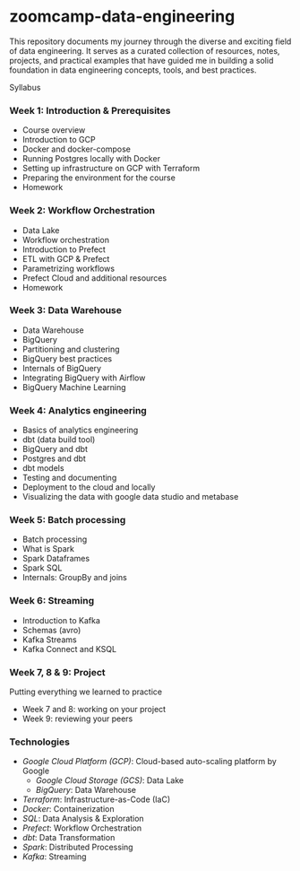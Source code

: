 # zoomcamp-data-engineering
This repository documents my journey through the diverse and exciting field of data engineering. It serves as a curated collection of resources, notes, projects, and practical examples that have guided me in building a solid foundation in data engineering concepts, tools, and best practices.


Syllabus
### Week 1: Introduction & Prerequisites

* Course overview
* Introduction to GCP
* Docker and docker-compose
* Running Postgres locally with Docker
* Setting up infrastructure on GCP with Terraform
* Preparing the environment for the course
* Homework

### Week 2: Workflow Orchestration

* Data Lake
* Workflow orchestration
* Introduction to Prefect
* ETL with GCP & Prefect
* Parametrizing workflows
* Prefect Cloud and additional resources
* Homework


### Week 3: Data Warehouse


* Data Warehouse
* BigQuery
* Partitioning and clustering
* BigQuery best practices
* Internals of BigQuery
* Integrating BigQuery with Airflow
* BigQuery Machine Learning

### Week 4: Analytics engineering

* Basics of analytics engineering
* dbt (data build tool)
* BigQuery and dbt
* Postgres and dbt
* dbt models
* Testing and documenting
* Deployment to the cloud and locally
* Visualizing the data with google data studio and metabase


### Week 5: Batch processing
* Batch processing
* What is Spark
* Spark Dataframes
* Spark SQL
* Internals: GroupBy and joins


### Week 6: Streaming

* Introduction to Kafka
* Schemas (avro)
* Kafka Streams
* Kafka Connect and KSQL


### Week 7, 8 & 9: Project

Putting everything we learned to practice

* Week 7 and 8: working on your project
* Week 9: reviewing your peers

### Technologies
* *Google Cloud Platform (GCP)*: Cloud-based auto-scaling platform by Google
  * *Google Cloud Storage (GCS)*: Data Lake
  * *BigQuery*: Data Warehouse
* *Terraform*: Infrastructure-as-Code (IaC)
* *Docker*: Containerization
* *SQL*: Data Analysis & Exploration
* *Prefect*: Workflow Orchestration
* *dbt*: Data Transformation
* *Spark*: Distributed Processing
* *Kafka*: Streaming

